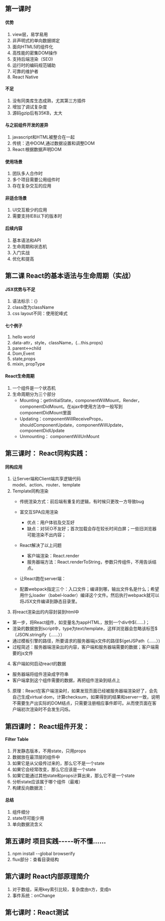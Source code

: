 ## 第一课时
#### 优势
1. view层，易学易用
2. 非声明式的单向数据绑定
3. 面向HTML5的组件化
4. 高性能的密集DOM操作
5. 支持后端渲染（SEO)
6. 运行时的编码规范辅助
7. 可靠的维护者
8. React Native

#### 不足
1. 没有同类库生态成熟，尤其第三方插件
2. 增加了调试复杂度
3. 源码gzip后有35KB，太大

#### 与之前组件开发的差异
1. javascript和HTML被整合在一起
2. 传统：选中DOM,通过数据设置和调整DOM
3. React:根据数据声明DOM

#### 使用场景
1. 团队多人合作时
2. 多个项目需要公用组件时
3. 存在复杂交互的应用

#### 非适合场景
1. UI交互极少的应用
2. 需要支持IE8以下的版本时

#### 后续内容
1. 基本语法和API
2. 生命周期和状态机
3. 入门实战
4. 优化和提高

## 第二课 React的基本语法与生命周期（实战）
#### JSX优势与不足
1. 语法标示：{}
2. class改为className
3. css layout不同：使用驼峰式

#### 七个例子
1. hello world
2. data-attr，style，className，{...this.props}
3. parent<->child
4. Dom,Event
5. state,props
6. mixin, propType

#### React生命周期
1. 一个组件是一个状态机
2. 生命周期分为三个部分
   + Mounting：getInitialState，componentWillMount，Render，componentDidMount。在ajax中使用方法中一般写到componentDidMount里面
   + Updating：componentWillReceiveProps，shouldComponentUpdate，componentWillUpdate，componentDidUpdate
   + Unmounting： componentWillUnMount

## 第三课时： React同构实践：
#### 同构应用
1. 让Server端和Client端共享逻辑代码  
   model、action、router、template
2. Template同构渲染
   + 传统渲染方式：前后端有重复的逻辑，有时候只更改一方导致bug
   + 富交互SPA应用渲染
      + 优点：用户体验及交互好
      + 缺点：对SEO不友好；首次加载会存在较长时间白屏；一些旧浏览器可能渲染不出内容；

   + React解决了以上问题
      + 客户端渲染：React.render
      + 服务器端方法：React.renderToString，参数只传组件，不用告诉结点。

   + 让React跑在server端：
   + 配置webpack指定三个：入口文件；编译到哪，输出文件名是什么；希望用什么loader（babel-loader）编译这个文件。然后执行webpack就可以将JSX文件编译到静态目录里。
3. 将react渲染出的内容封装到html中
  + 第一步，将React组件，如变量名为appHTML，放到一个div中$(……)；
  + 渲染的数据放到script中，type为text/template，这样浏览器会忽略该标签$（JSON.stringify（……））
  + 通过模板引擎的路径，所要请求的服务器端js文件的路径$(getJSPath（……）)
  + 过程简述：服务器端渲染出的内容，客户端和服务器端需要的数据；客户端需要的js文件

4. 客户端如何启动react的数据
  + 服务器端将组件渲染成字符串
  + 客户端拿到这个组件需要的数据，再把组件渲染到结点上

5. 原理：React在客户端渲染时，如果发现页面已经被服务器端渲染好了，会先自己生成virtual dom，计算checksum，如果得到的结果和server一致，说明不需要生产出实际的DOM结点，只需要注册相应事件即可。从而使页面在客户端初次渲染时不会发生闪烁。

## 第四课时： React组件开发：
#### Filter Table
1. 开发静态版本，不用state，只用props
2. 数据放在最顶层的组件中
3. 如果它是从父级传过来的，那么它不是一个state
4. 如果它会经常改变，那么它应该是一个state
5. 如果它能通过其他state和props计算出来，那么它不是一个state
6. 分析state应该属于哪个组件（最难）
7. 构建反向数据流：

#### 总结
1. 组件细分
2. state尽可能少用
3. 单向数据流含义

## 第五课时 项目实践-----听不懂……
1. npm install --global browserify
2. flux部分：查看目录结构

## 第六课时 React内部原理简介
1. 对于数组，采用key索引比较，复杂度由n方，变成n
2. 事件系统：onChange

## 第七课时：React测试
